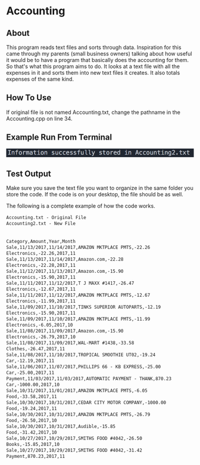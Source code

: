 # Accounting
## About
This program reads text files and sorts through data. Inspiration for this came through my parents (small business owners) talking about how useful it would be to have a program that basically does the accounting for them. So that's what this program aims to do. It looks at a text file with all the expenses in it and sorts them into new text files it creates. It also totals expenses of the same kind.

## How To Use
If original file is not named Accounting.txt, change the pathname in the Accounting.cpp on line 34.

## Example Run From Terminal
<img src='example.png'/>

## Test Output
Make sure you save the text file you want to organize in the same folder you store the code. If the code is on your desktop, the file should be as well.

The following is a complete example of how the code works.
```
Accounting.txt - Original File                                  Accounting2.txt - New File

                                                               Category,Amount,Year,Month
Sale,11/13/2017,11/14/2017,AMAZON MKTPLACE PMTS,-22.26         Electronics,-22.26,2017,11
Sale,11/13/2017,11/14/2017,Amazon.com,-22.28                   Electronics,-22.28,2017,11
Sale,11/12/2017,11/13/2017,Amazon.com,-15.90                   Electronics,-15.90,2017,11
Sale,11/11/2017,11/12/2017,T J MAXX #1417,-26.47               Electronics,-12.67,2017,11
Sale,11/11/2017,11/12/2017,AMAZON MKTPLACE PMTS,-12.67         Electronics,-11.99,2017,11
Sale,11/09/2017,11/10/2017,TINKS SUPERIOR AUTOPARTS,-12.19     Electronics,-15.90,2017,11
Sale,11/09/2017,11/10/2017,AMAZON MKTPLACE PMTS,-11.99         Electronics,-6.05,2017,10
Sale,11/08/2017,11/09/2017,Amazon.com,-15.90                   Electronics,-26.79,2017,10
Sale,11/08/2017,11/09/2017,WAL-MART #1438,-33.58               Clothes,-26.47,2017,11
Sale,11/08/2017,11/10/2017,TROPICAL SMOOTHIE UT02,-19.24       Car,-12.19,2017,11
Sale,11/06/2017,11/07/2017,PHILLIPS 66 - KB EXPRESS,-25.00     Car,-25.00,2017,11
Payment,11/03/2017,11/03/2017,AUTOMATIC PAYMENT - THANK,870.23 Car,-1000.00,2017,10
Sale,10/31/2017,11/01/2017,AMAZON MKTPLACE PMTS,-6.05          Food,-33.58,2017,11
Sale,10/30/2017,10/31/2017,CEDAR CITY MOTOR COMPANY,-1000.00   Food,-19.24,2017,11
Sale,10/30/2017,10/31/2017,AMAZON MKTPLACE PMTS,-26.79         Food,-26.50,2017,10
Sale,10/30/2017,10/31/2017,Audible,-15.85                      Food,-31.42,2017,10
Sale,10/27/2017,10/29/2017,SMITHS FOOD #4042,-26.50            Books,-15.85,2017,10
Sale,10/27/2017,10/29/2017,SMITHS FOOD #4042,-31.42            Payment,870.23,2017,11
```
